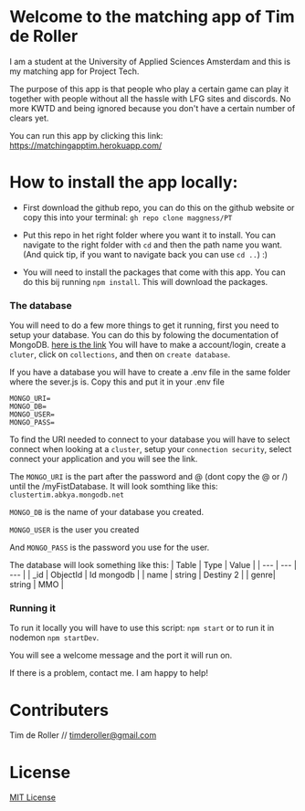 # Welcome to the matching app of Tim de Roller
I am a student at the University of Applied Sciences Amsterdam and this is my matching app for Project Tech.

The purpose of this app is that people who play a certain game can play it together with people without all the hassle with LFG sites and discords. No more KWTD and being ignored because you don't have a certain number of clears yet.

You can run this app by clicking this link: https://matchingapptim.herokuapp.com/

# How to install the app locally:
- First download the github repo, you can do this on the github website or copy this into your terminal: `gh repo clone maggness/PT`

- Put this repo in het right folder where you want it to install. You can navigate to the right folder with `cd` and then the path name you want. (And quick tip, if you want to navigate back you can use `cd ..`) :)

- You will need to install the packages that come with this app. You can do this bij running `npm install`. This will download the packages.

### The database
You will need to do a few more things to get it running, first you need to setup your database. You can do this by folowing the documentation of MongoDB. [here is the link](https://docs.mongodb.com/guides/server/drivers/) You will have to make a account/login, create a `cluter`, click on `collections`, and then on `create database`.

If you have a database you will have to create a .env file in the same folder where the sever.js is. 
Copy this and put it in your .env file
```
MONGO_URI=
MONGO_DB=
MONGO_USER=
MONGO_PASS= 
```

To find the URI needed to connect to your database you will have to select connect when looking at a `cluster`, setup your `connection security`, select connect your application and you will see the link.

The `MONGO_URI` is the part after the password and @ (dont copy the @ or /) until the /myFistDatabase. It will look somthing like this: `clustertim.abkya.mongodb.net`

`MONGO_DB` is the name of your database you created.

`MONGO_USER` is the user you created

And `MONGO_PASS` is the password you use for the user.

The database will look something like this:
| Table | Type | Value |
| --- | --- | --- |
| _id | ObjectId | Id mongodb |
| name | string | Destiny 2 |
| genre| string | MMO |

### Running it

To run it locally you will have to use this script: `npm start` or to run it in nodemon `npm startDev`.

You will see a welcome message and the port it will run on.

If there is a problem, contact me. I am happy to help!

# Contributers
Tim de Roller // [timderoller@gmail.com](timderoller@gmail.com)

# License
[MIT License](https://github.com/maggness/PT/blob/main/LICENSE)
